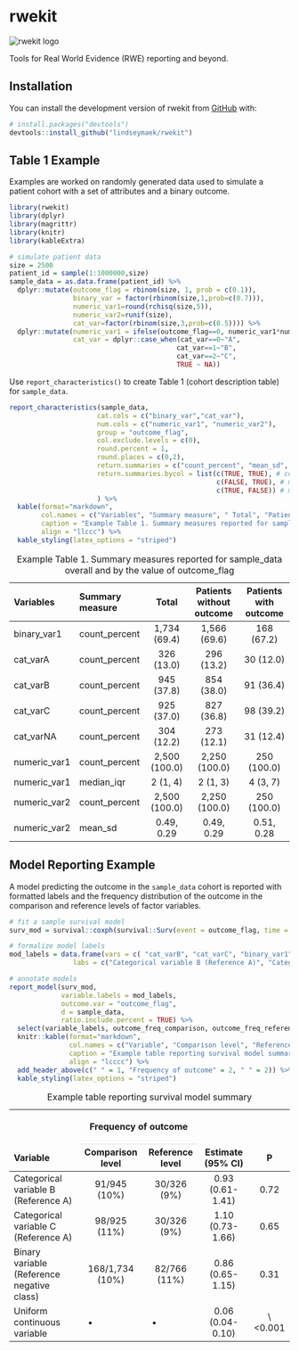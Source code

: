 
<!-- README.md is generated from README.Rmd. Please edit that file -->

# rwekit

<!-- badges: start -->

![rwekit
logo](https://github.com/lindseymaek/rwekit/blob/main/man/figures/logo.png)
<!-- badges: end -->

Tools for Real World Evidence (RWE) reporting and beyond.

## Installation

You can install the development version of rwekit from
[GitHub](https://github.com/) with:

``` r
# install.packages("devtools")
devtools::install_github("lindseymaek/rwekit")
```

## Table 1 Example

Examples are worked on randomly generated data used to simulate a
patient cohort with a set of attributes and a binary outcome.

``` r
library(rwekit)
library(dplyr)
library(magrittr)
library(knitr)
library(kableExtra)

# simulate patient data
size = 2500
patient_id = sample(1:1000000,size) 
sample_data = as.data.frame(patient_id) %>%
  dplyr::mutate(outcome_flag = rbinom(size, 1, prob = c(0.1)),
                binary_var = factor(rbinom(size,1,prob=c(0.7))),
                numeric_var1=round(rchisq(size,5)),
                numeric_var2=runif(size),
                cat_var=factor(rbinom(size,3,prob=c(0.5)))) %>%
  dplyr::mutate(numeric_var1 = ifelse(outcome_flag==0, numeric_var1*numeric_var2,numeric_var1),
                cat_var = dplyr::case_when(cat_var==0~"A",
                                          cat_var==1~"B",
                                          cat_var==2~"C",
                                          TRUE ~ NA))
```

Use `report_characteristics()` to create Table 1 (cohort description
table) for `sample_data`.

``` r
report_characteristics(sample_data,
                      cat.cols = c("binary_var","cat_var"),
                      num.cols = c("numeric_var1", "numeric_var2"),
                      group = "outcome_flag",
                      col.exclude.levels = c(0),
                      round.percent = 1,
                      round.places = c(0,2),
                      return.summaries = c("count_percent", "mean_sd", "median_iqr"),
                      return.summaries.bycol = list(c(TRUE, TRUE), # count_percent
                                                    c(FALSE, TRUE), # mean_sd
                                                    c(TRUE, FALSE)) # median_iqr
                      ) %>% 
  kable(format="markdown",
        col.names = c("Variables", "Summary measure", " Total", "Patients without outcome", "Patients with outcome"),
        caption = "Example Table 1. Summary measures reported for sample_data overall and by the value of outcome_flag",
        align = "llccc") %>%
  kable_styling(latex_options = "striped")
```

<table class="table" style="margin-left: auto; margin-right: auto;">
<caption>
Example Table 1. Summary measures reported for sample_data overall and
by the value of outcome_flag
</caption>
<thead>
<tr>
<th style="text-align:left;">
Variables
</th>
<th style="text-align:left;">
Summary measure
</th>
<th style="text-align:center;">
Total
</th>
<th style="text-align:center;">
Patients without outcome
</th>
<th style="text-align:center;">
Patients with outcome
</th>
</tr>
</thead>
<tbody>
<tr>
<td style="text-align:left;">
binary_var1
</td>
<td style="text-align:left;">
count_percent
</td>
<td style="text-align:center;">
1,734 (69.4)
</td>
<td style="text-align:center;">
1,566 (69.6)
</td>
<td style="text-align:center;">
168 (67.2)
</td>
</tr>
<tr>
<td style="text-align:left;">
cat_varA
</td>
<td style="text-align:left;">
count_percent
</td>
<td style="text-align:center;">
326 (13.0)
</td>
<td style="text-align:center;">
296 (13.2)
</td>
<td style="text-align:center;">
30 (12.0)
</td>
</tr>
<tr>
<td style="text-align:left;">
cat_varB
</td>
<td style="text-align:left;">
count_percent
</td>
<td style="text-align:center;">
945 (37.8)
</td>
<td style="text-align:center;">
854 (38.0)
</td>
<td style="text-align:center;">
91 (36.4)
</td>
</tr>
<tr>
<td style="text-align:left;">
cat_varC
</td>
<td style="text-align:left;">
count_percent
</td>
<td style="text-align:center;">
925 (37.0)
</td>
<td style="text-align:center;">
827 (36.8)
</td>
<td style="text-align:center;">
98 (39.2)
</td>
</tr>
<tr>
<td style="text-align:left;">
cat_varNA
</td>
<td style="text-align:left;">
count_percent
</td>
<td style="text-align:center;">
304 (12.2)
</td>
<td style="text-align:center;">
273 (12.1)
</td>
<td style="text-align:center;">
31 (12.4)
</td>
</tr>
<tr>
<td style="text-align:left;">
numeric_var1
</td>
<td style="text-align:left;">
count_percent
</td>
<td style="text-align:center;">
2,500 (100.0)
</td>
<td style="text-align:center;">
2,250 (100.0)
</td>
<td style="text-align:center;">
250 (100.0)
</td>
</tr>
<tr>
<td style="text-align:left;">
numeric_var1
</td>
<td style="text-align:left;">
median_iqr
</td>
<td style="text-align:center;">
2 (1, 4)
</td>
<td style="text-align:center;">
2 (1, 3)
</td>
<td style="text-align:center;">
4 (3, 7)
</td>
</tr>
<tr>
<td style="text-align:left;">
numeric_var2
</td>
<td style="text-align:left;">
count_percent
</td>
<td style="text-align:center;">
2,500 (100.0)
</td>
<td style="text-align:center;">
2,250 (100.0)
</td>
<td style="text-align:center;">
250 (100.0)
</td>
</tr>
<tr>
<td style="text-align:left;">
numeric_var2
</td>
<td style="text-align:left;">
mean_sd
</td>
<td style="text-align:center;">
0.49, 0.29
</td>
<td style="text-align:center;">
0.49, 0.29
</td>
<td style="text-align:center;">
0.51, 0.28
</td>
</tr>
</tbody>
</table>

## Model Reporting Example

A model predicting the outcome in the `sample_data` cohort is reported
with formatted labels and the frequency distribution of the outcome in
the comparison and reference levels of factor variables.

``` r
# fit a sample survival model
surv_mod = survival::coxph(survival::Surv(event = outcome_flag, time = numeric_var1) ~ binary_var + cat_var + numeric_var2, data = sample_data)

# formalize model labels
mod_labels = data.frame(vars = c( "cat_varB", "cat_varC", "binary_var1", "numeric_var2"),
                labs = c("Categorical variable B (Reference A)", "Categorical variable C (Reference A)","Binary variable (Reference negative class)","Uniform continuous variable"))

# annotate models
report_model(surv_mod, 
             variable.labels = mod_labels,
             outcome.var = "outcome_flag",
             d = sample_data,
             ratio.include.percent = TRUE) %>% 
  select(variable_labels, outcome_freq_comparison, outcome_freq_reference, estimate_CI, p_round) %>%
  knitr::kable(format="markdown",
               col.names = c("Variable", "Comparison level", "Reference level", "Estimate (95% CI)", "P"),
               caption = "Example table reporting survival model summary",
               align = "lcccc") %>%
  add_header_above(c(" " = 1, "Frequency of outcome" = 2, " " = 2)) %>%
  kable_styling(latex_options = "striped")
```

<table class="table" style="margin-left: auto; margin-right: auto;">
<caption>
Example table reporting survival model summary
</caption>
<thead>
<tr>
<th style="empty-cells: hide;border-bottom:hidden;" colspan="1">
</th>
<th style="border-bottom:hidden;padding-bottom:0; padding-left:3px;padding-right:3px;text-align: center; " colspan="2">

<div style="border-bottom: 1px solid #ddd; padding-bottom: 5px; ">

Frequency of outcome

</div>

</th>
<th style="empty-cells: hide;border-bottom:hidden;" colspan="2">
</th>
</tr>
<tr>
<th style="text-align:left;">
Variable
</th>
<th style="text-align:center;">
Comparison level
</th>
<th style="text-align:center;">
Reference level
</th>
<th style="text-align:center;">
Estimate (95% CI)
</th>
<th style="text-align:center;">
P
</th>
</tr>
</thead>
<tbody>
<tr>
<td style="text-align:left;">
Categorical variable B (Reference A)
</td>
<td style="text-align:center;">
91/945 (10%)
</td>
<td style="text-align:center;">
30/326 (9%)
</td>
<td style="text-align:center;">
0.93 (0.61-1.41)
</td>
<td style="text-align:center;">
0.72
</td>
</tr>
<tr>
<td style="text-align:left;">
Categorical variable C (Reference A)
</td>
<td style="text-align:center;">
98/925 (11%)
</td>
<td style="text-align:center;">
30/326 (9%)
</td>
<td style="text-align:center;">
1.10 (0.73-1.66)
</td>
<td style="text-align:center;">
0.65
</td>
</tr>
<tr>
<td style="text-align:left;">
Binary variable (Reference negative class)
</td>
<td style="text-align:center;">
168/1,734 (10%)
</td>
<td style="text-align:center;">
82/766 (11%)
</td>
<td style="text-align:center;">
0.86 (0.65-1.15)
</td>
<td style="text-align:center;">
0.31
</td>
</tr>
<tr>
<td style="text-align:left;">
Uniform continuous variable
</td>
<td style="text-align:center;">

- </td>
  <td style="text-align:center;">

  - </td>
    <td style="text-align:center;">
    0.06 (0.04-0.10)
    </td>
    <td style="text-align:center;">
    \<0.001
    </td>
    </tr>
    </tbody>
    </table>
